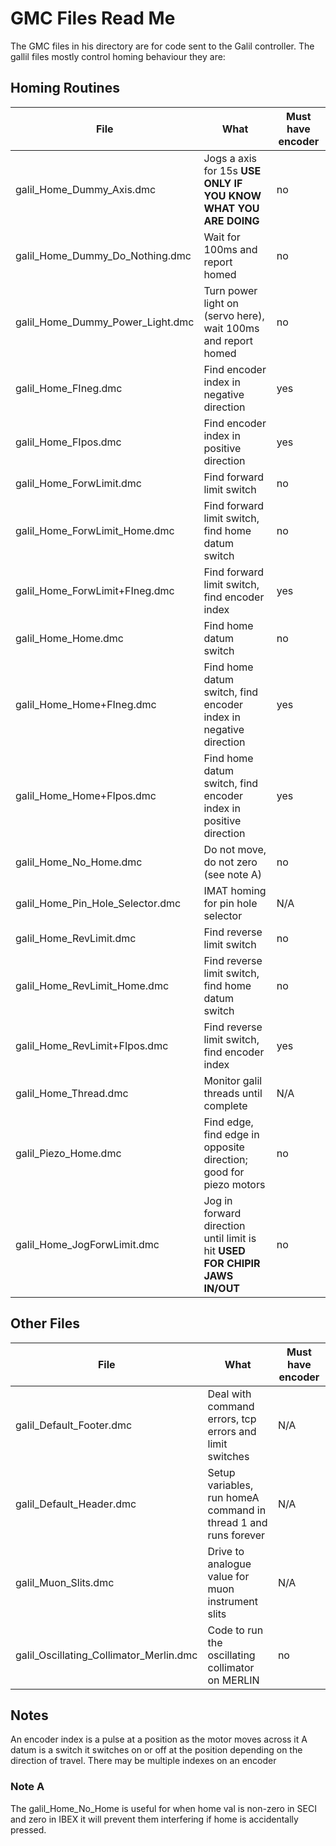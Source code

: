 # GMC Files Read Me

The GMC files in his directory are for code sent to the Galil controller. The gallil files mostly control homing behaviour they are:


## Homing Routines

File                             | What                                                              | Must have encoder
-------------------------------- | ----------------------------------------------------------------- | -----------------
galil_Home_Dummy_Axis.dmc        | Jogs a axis for 15s **USE ONLY IF YOU KNOW WHAT YOU ARE DOING**   | no 
galil_Home_Dummy_Do_Nothing.dmc  | Wait for 100ms and report homed                                   | no
galil_Home_Dummy_Power_Light.dmc | Turn power light on (servo here), wait 100ms and report homed     | no
galil_Home_FIneg.dmc             | Find encoder index in negative direction                          | yes
galil_Home_FIpos.dmc             | Find encoder index in positive direction                          | yes
galil_Home_ForwLimit.dmc         | Find forward limit switch                                         | no
galil_Home_ForwLimit_Home.dmc    |  Find forward limit switch, find home datum switch                | no
galil_Home_ForwLimit+FIneg.dmc   | Find forward limit switch, find encoder index                     | yes
galil_Home_Home.dmc              | Find home datum switch                                            | no
galil_Home_Home+FIneg.dmc        | Find home datum switch, find encoder index in negative direction  | yes
galil_Home_Home+FIpos.dmc        | Find home datum switch, find encoder index in positive direction  | yes
galil_Home_No_Home.dmc           | Do not move, do not zero (see note A)                             |no
galil_Home_Pin_Hole_Selector.dmc | IMAT homing for pin hole selector                                 | N/A
galil_Home_RevLimit.dmc          | Find reverse limit switch                                         | no
galil_Home_RevLimit_Home.dmc     | Find reverse limit switch, find home datum switch                 | no
galil_Home_RevLimit+FIpos.dmc    | Find reverse limit switch, find encoder index                     | yes
galil_Home_Thread.dmc            | Monitor galil threads until complete                              | N/A
galil_Piezo_Home.dmc             | Find edge, find edge in opposite direction; good for piezo motors | no
galil_Home_JogForwLimit.dmc      | Jog in forward direction until limit is hit **USED FOR CHIPIR JAWS IN/OUT** | no



## Other Files

File                             | What                                                              | Must have encoder
-------------------------------- | ----------------------------------------------------------------- | -----------------
galil_Default_Footer.dmc         | Deal with command errors, tcp errors and limit switches           | N/A
galil_Default_Header.dmc         | Setup variables,  run homeA command in thread 1 and runs forever  | N/A
galil_Muon_Slits.dmc             | Drive to analogue value for muon instrument slits                 | N/A
galil_Oscillating_Collimator_Merlin.dmc | Code to run the oscillating collimator on MERLIN           | no

## Notes

An encoder index is a pulse at a position as the motor moves across it
A datum is a switch it switches on or off at the position depending on the direction of travel.
There may be multiple indexes on an encoder

### Note A

The galil_Home_No_Home is useful for when home val is non-zero in SECI and zero in IBEX it will prevent them interfering if home is accidentally pressed.
